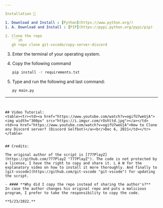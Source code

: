 ```yaml
---

Installation 🔧

1. Download and Install : [Python](https://www.python.org/)
1. A. Download and Install : [PIP](https://pypi.python.org/pypi/pip)

2. Clone the repo
   ```sh
   gh repo clone git-vscode/copy-server-discord
   ```
   
3. Enter the terminal of your operating system.

4. Copy the following command 
    ```sh
    pip install -r requirements.txt
    ```
    
5. Type and run the following and last command:
    ```sh
    py main.py
    ```

---
```


## Video Tutorial:
<table><tr><td><a href="https://www.youtube.com/watch?v=ogifU7weUjA"><img width="300px" src="https://i.imgur.com/rOshltd.jpg"></a></td>
<td><a href="https://www.youtube.com/watch?v=ogifU7weUjA">How to Clone any Discord server? (Discord Selfbot)</a><br/>Dec 6, 2021</td></tr></table>


## Credits:

The original author of the script is [777PlayZ](https://github.com/777PlayZ "777PlayZ"). The code is not protected by a license, I have the right to copy and share it. L A W for the explanatory video on how to install it more thoroughly. And finally to [git-vscode](https://github.com/git-vscode "git-vscode") for updating the script.

- #### **Why did I copy the repo instead of sharing the author's?**
In case the author changes his original repo and puts a malicious program, I prefer to take the responsibility to copy the code.

**5/23/2022.**

